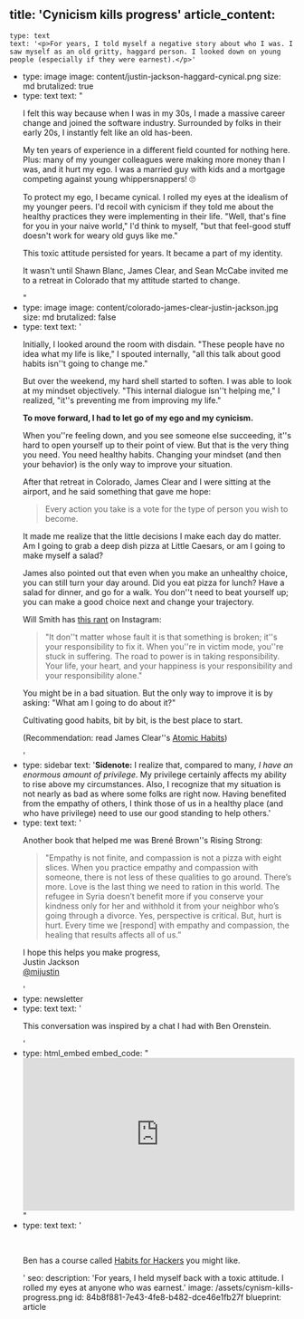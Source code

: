 title: 'Cynicism kills progress'
article_content:
  -
    type: text
    text: '<p>For years, I told myself a negative story about who I was. I saw myself as an old gritty, haggard person. I looked down on young people (especially if they were earnest).</p>'
  -
    type: image
    image: content/justin-jackson-haggard-cynical.png
    size: md
    brutalized: true
  -
    type: text
    text: "<p>I felt this way because when I was in my 30s, I made a massive career change and joined the software industry. Surrounded by folks in their early 20s, I instantly felt like an old has-been.</p><p>My ten years of experience in a different field counted for nothing here. Plus: many of my younger colleagues were making more money than I was, and it hurt my ego. I was a married guy with kids and a mortgage competing against young whippersnappers! 🙄</p><p>To protect my ego, I became cynical. I rolled my eyes at the idealism of my younger peers. I'd recoil with cynicism if they told me about the healthy practices they were implementing in their life. \"Well, that's fine for you in your naive world,\" I'd think to myself, \"but that feel-good stuff doesn't work for weary old guys like me.\"</p><p>This toxic attitude persisted for years. It became a part of my identity.</p><p>It wasn't until Shawn Blanc, James Clear, and Sean McCabe invited me to a retreat in Colorado that my attitude started to change.</p>"
  -
    type: image
    image: content/colorado-james-clear-justin-jackson.jpg
    size: md
    brutalized: false
  -
    type: text
    text: '<p>Initially, I looked around the room with disdain. "These people have no idea what my life is like," I spouted internally, "all this talk about good habits isn''t going to change me."</p><p>But over the weekend, my hard shell started to soften. I was able to look at my mindset objectively. "This internal dialogue isn''t helping me," I realized, "it''s preventing me from improving my life."</p><p><b>To move forward, I had to let go of my ego and my cynicism.</b></p><p>When you''re feeling down, and you see someone else succeeding, it''s hard to open yourself up to their point of view. But that is the very thing you need. You need healthy habits. Changing your mindset (and then your behavior) is the only way to improve your situation.</p><p>After that retreat in Colorado, James Clear and I were sitting at the airport, and he said something that gave me hope:</p><blockquote><p>Every action you take is a vote for the type of person you wish to become.</p></blockquote><p>It made me realize that the little decisions I make each day do matter. Am I going to grab a deep dish pizza at Little Caesars, or am I going to make myself a salad?</p><p>James also pointed out that even when you make an unhealthy choice, you can still turn your day around. Did you eat pizza for lunch? Have a salad for dinner, and go for a walk. You don''t need to beat yourself up; you can make a good choice next and change your trajectory. </p><p>Will Smith has <a href="https://www.youtube.com/watch?v=Lm7YEQCckuI">this rant</a> on Instagram:</p><blockquote><p>"It don''t matter whose fault it is that something is broken; it''s your responsibility to fix it. When you''re in victim mode, you''re stuck in suffering. The road to power is in taking responsibility. Your life, your heart, and your happiness is your responsibility and your responsibility alone."</p></blockquote><p>You might be in a bad situation. But the only way to improve it is by asking: "What am I going to do about it?"</p><p>Cultivating good habits, bit by bit, is the best place to start.</p><p>(Recommendation: read James Clear''s <a href="https://jamesclear.com/atomic-habits">Atomic Habits</a>)</p>'
  -
    type: sidebar
    text: '**Sidenote:** I realize that, compared to many, <em>I have an enormous amount of privilege</em>. My privilege certainly affects my ability to rise above my circumstances. Also, I recognize that my situation is not nearly as bad as where some folks are right now. Having benefited from the empathy of others, I think those of us in a healthy place (and who have privilege) need to use our good standing to help others.'
  -
    type: text
    text: '<p>Another book that helped me was Brené Brown''s Rising Strong:</p><blockquote><p>"Empathy is not finite, and compassion is not a pizza with eight slices. When you practice empathy and compassion with someone, there is not less of these qualities to go around. There’s more. Love is the last thing we need to ration in this world. The refugee in Syria doesn’t benefit more if you conserve your kindness only for her and withhold it from your neighbor who’s going through a divorce. Yes, perspective is critical. But, hurt is hurt.  Every time we [respond] with empathy and compassion, the healing that results affects all of us.” </p></blockquote><p>I hope this helps you make progress,<br>Justin Jackson<br><a href="https://twitter.com/mijustin">@mijustin</a></p>'
  -
    type: newsletter
  -
    type: text
    text: '<p>This conversation was inspired by a chat I had with Ben Orenstein.</p>'
  -
    type: html_embed
    embed_code: "<style>.embed-container { position: relative; padding-bottom: 56.25%; height: 0; overflow: hidden; max-width: 100%; -webkit-filter: grayscale(100%); filter: grayscale(100%); } .embed-container iframe, .embed-container object, .embed-container embed { position: absolute; top: 0; left: 0; width: 100%; height: 100%; }</style><div class='embed-container'><iframe src='https://www.youtube.com/embed/kT4eZGOYAaM?rel=0' frameborder='0' allowfullscreen></iframe></div>"
  -
    type: text
    text: '<p><br></p><p>Ben has a course called&nbsp;<a href="https://www.habitsforhackers.com/">Habits for Hackers</a>&nbsp;you might like.</p>'
seo:
  description: 'For years, I held myself back with a toxic attitude. I rolled my eyes at anyone who was earnest.'
  image: /assets/cynism-kills-progress.png
id: 84b8f881-7e43-4fe8-b482-dce46e1fb27f
blueprint: article
